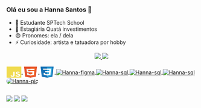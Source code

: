 ### Olá eu sou a Hanna Santos 👋

- 🌱 Estudante SPTech School
- :office: Estagiária Quatá investimentos
- 😄 Pronomes: ela / dela
- ⚡ Curiosidade: artista e tatuadora por hobby

<div align="center">
  <a href="https://github.com/HannaSantos">
  <img height="160em" src="https://github-readme-stats.vercel.app/api?username=HannaSantos&show_icons=true&theme=dracula&include_all_commits=true&count_private=true"/>
  <img height="160em" src="https://github-readme-stats.vercel.app/api/top-langs/?username=HannaSantos&layout=compact&langs_count=7&theme=dracula"/>
</div>
  
  <div style="display: inline_block"><br>
  <img align="center" alt="Hanna-Js" height="30" width="40" src="https://raw.githubusercontent.com/devicons/devicon/master/icons/javascript/javascript-plain.svg">
  <img align="center" alt="Hanna-HTML" height="30" width="40" src="https://raw.githubusercontent.com/devicons/devicon/master/icons/html5/html5-original.svg">
  <img align="center" alt="Hanna-CSS" height="30" width="40" src="https://raw.githubusercontent.com/devicons/devicon/master/icons/css3/css3-original.svg">
  <img align="center" alt="Hanna-figma" height="30" width="40" src="https://cdn.jsdelivr.net/gh/devicons/devicon/icons/figma/figma-original.svg" />
  <img align="center" alt="Hanna-sql" height="30" width="40" src="https://cdn.jsdelivr.net/gh/devicons/devicon/icons/mysql/mysql-plain.svg" />
  <img align="center" alt="Hanna-sql" height="30" width="40" src="https://img.icons8.com/fluency/48/000000/flutter.png" />
  <img align="center" alt="Hanna-sql" height="30" width="40" src="https://img.icons8.com/color/50/000000/java-coffee-cup-logo--v2.png" />
  <img alt="Hanna-pic" height="150" style="border-radius:50px;" src="https://i.pinimg.com/originals/35/98/8b/35988bf09ce2be958e36f4bc8f4575d1.gif" />
</div>
  
 ##
  
  <div> 
  <a href="https://www.instagram.com/napalmxx/" target="_blank"><img src="https://img.shields.io/badge/-Instagram-%23E4405F?style=for-the-badge&logo=instagram&logoColor=white" target="_blank"></a> 
  <a href = "mailto:hanna.santos@bandtec.com.br"><img src="https://img.shields.io/badge/-Gmail-%23333?style=for-the-badge&logo=gmail&logoColor=white" target="_blank"></a>
  <a href="https://www.linkedin.com/in/hanna-santos-671501229/" target="_blank"><img src="https://img.shields.io/badge/-LinkedIn-%230077B5?style=for-the-badge&logo=linkedin&logoColor=white" target="_blank"></a> 
 
</div>
  
